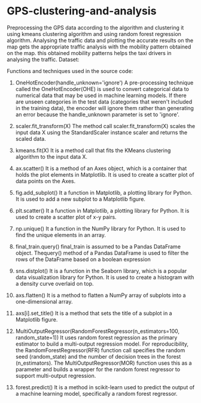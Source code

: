 # GPS-clustering-and-analysis
Preprocessing the GPS data according to the algorithm and clustering it using kmeans clustering algorithm and using random forest regression algorithm. Analysing the traffic data and plotting the accurate results on the map gets the appropriate traffic analysis with the mobility pattern obtained on the map.
this obtained mobility patterns helps the taxi drivers in analysing the traffic.
Dataset:

Functions and techniques used in the source code:
1.	OneHotEncoder(handle_unknown='ignore')
A pre-processing technique called the OneHotEncoder(OHE) is used to convert categorical data to numerical data that may be used in machine learning models. If there are unseen categories in the test data (categories that weren't included in the training data), the encoder will ignore them rather than generating an error because the handle_unknown parameter is set to 'ignore'.

3.	scaler.fit_transform(X)
The method call scaler.fit_transform(X) scales the input data X using the StandardScaler instance scaler and returns the scaled data.

5.	kmeans.fit(X)
It is a method call that fits the KMeans clustering algorithm to the input data X.

6.	ax.scatter()
It is a method of an Axes object, which is a container that holds the plot elements in Matplotlib. It is used to create a scatter plot of data points on the Axes.

7.	fig.add_subplot()
It a function in Matplotlib, a plotting library for Python. It is used to add a new subplot to    a Matplotlib figure.

8.	plt.scatter()
It a function in Matplotlib, a plotting library for Python. It is used to create a scatter plot of x-y pairs.

9.	np.unique()
It a function in the NumPy library for Python. It is used to find the unique elements in an array.

10.	final_train.query()
final_train is assumed to be a Pandas DataFrame object. Thequery() method of a Pandas DataFrame is used to filter the rows of the DataFrame based on a boolean expression 

11.	sns.distplot()
It is a function in the Seaborn library, which is a popular data visualization library for Python.  It is used to create a histogram with a density curve overlaid on top.


12.	axs.flatten()
It is a method to flatten a NumPy array of subplots into a one-dimensional array.


13.	axs[i].set_title()
It is a method that sets the title of a subplot in a Matplotlib figure.

14.	MultiOutputRegressor(RandomForestRegressor(n_estimators=100, random_state=1))
It uses random forest regression as the primary estimator to build a multi-output regression model. For reproducibility, the RandomForestRegressor(RFR) function call specifies the random seed (random_state) and the number of decision trees in the forest (n_estimators).  The MultiOutputRegressor(MOR) function uses this as a parameter and builds a wrapper for the random forest regressor to support multi-output regression.

15.	forest.predict()
It is a method in scikit-learn used to predict the output of a machine learning model, specifically a random forest regressor.

